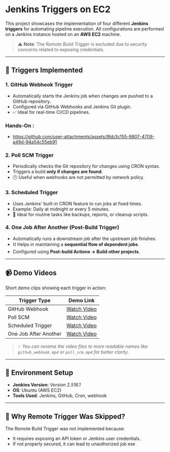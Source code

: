 # Jenkins Triggers on EC2

This project showcases the implementation of four different **Jenkins triggers** for automating pipeline execution. All configurations are performed on a Jenkins instance hosted on an **AWS EC2** machine.

> ⚠️ **Note**: The *Remote Build Trigger* is excluded due to security concerns related to exposing credentials.

---

## 🧩 Triggers Implemented

### 1. GitHub Webhook Trigger
- Automatically starts the Jenkins job when changes are pushed to a GitHub repository.
- Configured via GitHub Webhooks and Jenkins Git plugin.
- ✅ Ideal for real-time CI/CD pipelines.

### Hands-On :
- https://github.com/user-attachments/assets/9bb3c155-9807-4709-a49d-94a54c55eb91


### 2. Poll SCM Trigger
- Periodically checks the Git repository for changes using CRON syntax.
- Triggers a build **only if changes are found**.
- 🕒 Useful when webhooks are not permitted by network policy.

### 3. Scheduled Trigger
- Uses Jenkins' built-in CRON feature to run jobs at fixed times.
- Example: Daily at midnight or every 5 minutes.
- 📅 Ideal for routine tasks like backups, reports, or cleanup scripts.

### 4. One Job After Another (Post-Build Trigger)
- Automatically runs a downstream job after the upstream job finishes.
- ⛓️ Helps in maintaining a **sequential flow of dependent jobs**.
- Configured using **Post-build Actions → Build other projects**.

---

## 📹 Demo Videos

Short demo clips showing each trigger in action:

| Trigger Type           | Demo Link |
|------------------------|-----------|
| GitHub Webhook         | [Watch Video](./Untitled%20video%20-%20Made%20with%20Clipchamp.mp4) |
| Poll SCM               | [Watch Video](./Untitled%20video%20-%20Made%20with%20Clipchamp%20(1).mp4) |
| Scheduled Trigger      | [Watch Video](./scheduled%20-%20Made%20with%20Clipchamp.mp4) |
| One Job After Another  | [Watch Video](./oneafterother%20-%20Made%20with%20Clipchamp.mp4) |

> 💡 *You can rename the video files to more readable names like `github_webhook.mp4` or `poll_scm.mp4` for better clarity.*

---

## 🧾 Environment Setup

- **Jenkins Version**: *Version 2.516.1*  
- **OS**: Ubuntu (AWS EC2)  
- **Tools Used**: Jenkins, GitHub, Cron, webhook  
---

## 🔐 Why Remote Trigger Was Skipped?

The Remote Build Trigger was not implemented because:
- It requires exposing an API token or Jenkins user credentials.
- If not properly secured, it can lead to unauthorized job exe
